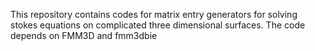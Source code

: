 This repository contains codes for matrix entry generators for solving
stokes equations on complicated three dimensional surfaces. The
code depends on FMM3D and fmm3dbie
